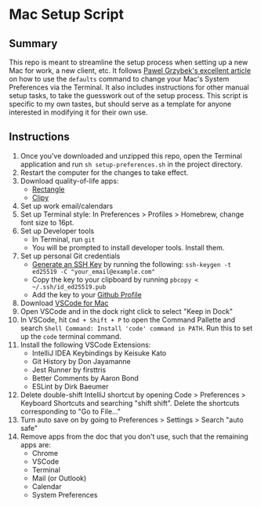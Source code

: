 # Mac Setup Script

## Summary
This repo is meant to streamline the setup process when setting up a new Mac for work, a new client, etc. It follows [Pawel Grzybek's excellent article](https://pawelgrzybek.com/change-macos-user-preferences-via-command-line/) on how to use the `defaults` command to change your Mac's System Preferences via the Terminal. It also includes instructions for other manual setup tasks, to take the guesswork out of the setup process. This script is specific to my own tastes, but should serve as a template for anyone interested in modifying it for their own use.

## Instructions
1. Once you've downloaded and unzipped this repo, open the Terminal application and run `sh setup-preferences.sh` in the project directory.
1. Restart the computer for the changes to take effect.
1. Download quality-of-life apps:
    - [Rectangle](https://rectangleapp.com/)
    - [Clipy](https://clipy-app.com/)
1. Set up work email/calendars
1. Set up Terminal style:
    In Preferences > Profiles > Homebrew, change font size to 16pt.
1. Set up Developer tools
    - In Terminal, run `git`
    - You will be prompted to install developer tools. Install them.
1. Set up personal Git credentials
    - [Generate an SSH Key](https://docs.github.com/en/authentication/connecting-to-github-with-ssh/generating-a-new-ssh-key-and-adding-it-to-the-ssh-agent) by running the following: `ssh-keygen -t ed25519 -C "your_email@example.com"`
    - Copy the key to your clipboard by running `pbcopy < ~/.ssh/id_ed25519.pub`
    - Add the key to your [Github Profile](https://github.com/settings/keys)
1. Download [VSCode for Mac](https://code.visualstudio.com/download)
1. Open VSCode and in the dock right click to select "Keep in Dock"
1. In VSCode, hit `Cmd + Shift + P` to open the Command Pallette and search `Shell Command: Install 'code' command in PATH`. Run this to set up the `code` terminal command.
1. Install the following VSCode Extensions:
    - IntelliJ IDEA Keybindings by Keisuke Kato
    - Git History by Don Jayamanne
    - Jest Runner by firsttris
    - Better Comments by Aaron Bond
    - ESLint by Dirk Baeumer
1. Delete double-shift IntelliJ shortcut by opening Code > Preferences > Keyboard Shortcuts and searching "shift shift". Delete the shortcuts corresponding to "Go to File..."
1. Turn auto save on by going to Preferences > Settings > Search "auto safe"
1. Remove apps from the doc that you don't use, such that the remaining apps are:
    - Chrome
    - VSCode
    - Terminal
    - Mail (or Outlook)
    - Calendar
    - System Preferences

